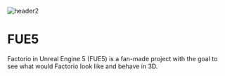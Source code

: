 ![header2](https://user-images.githubusercontent.com/127543827/235319284-d7505107-d0af-4275-a5be-f65301345823.jpg)
# FUE5
Factorio in Unreal Engine 5 (FUE5) is a fan-made project with the goal to see what would Factorio look like and behave in 3D.
